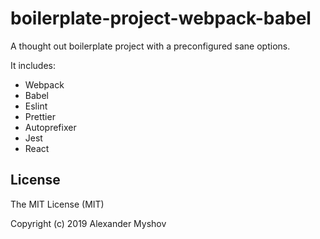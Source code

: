 # boilerplate-project-webpack-babel

A thought out boilerplate project with a preconfigured sane options.

It includes:
* Webpack
* Babel
* Eslint
* Prettier
* Autoprefixer
* Jest
* React

## License

The MIT License (MIT)

Copyright (c) 2019 Alexander Myshov
